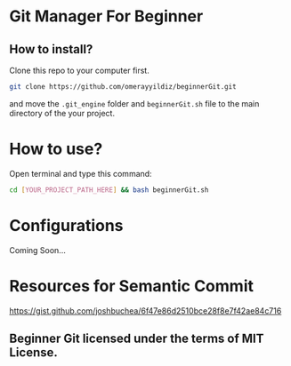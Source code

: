 # Git Manager For Beginner
## How to install?

Clone this repo to your computer first.

```bash
git clone https://github.com/omerayyildiz/beginnerGit.git
```
and move the `.git_engine` folder and `beginnerGit.sh` file to the main directory of the your project.

# How to use?
Open terminal and type this command:
```bash
cd [YOUR_PROJECT_PATH_HERE] && bash beginnerGit.sh
```

# Configurations
Coming Soon...

# Resources for Semantic Commit
https://gist.github.com/joshbuchea/6f47e86d2510bce28f8e7f42ae84c716

## **Beginner Git licensed under the terms of MIT License.**


